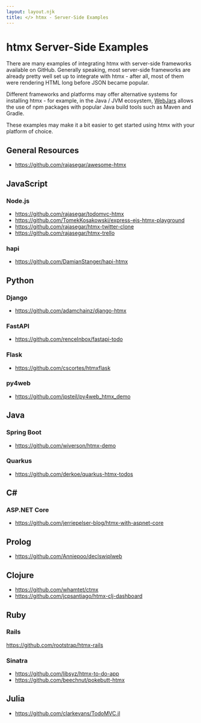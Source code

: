 ```yaml
---
layout: layout.njk
title: </> htmx - Server-Side Examples
---
```


# htmx Server-Side Examples

There are many examples of integrating htmx with server-side frameworks available on GitHub. Generally speaking,
most server-side frameworks are already pretty well set up to integrate with htmx - after all, most of them were
rendering HTML long before JSON became popular.

Different frameworks and platforms may offer alternative systems for installing htmx - for example, in the Java / JVM
ecosystem, [WebJars](https://www.webjars.org) allows the use of npm packages with popular Java build tools such as 
Maven and Gradle.

These examples may make it a bit easier to get started using htmx with your platform of choice.

## General Resources

- <https://github.com/rajasegar/awesome-htmx>

## JavaScript

### Node.js

- <https://github.com/rajasegar/todomvc-htmx>
- <https://github.com/TomekKosakowski/express-ejs-htmx-playground>
- <https://github.com/rajasegar/htmx-twitter-clone>
- <https://github.com/rajasegar/htmx-trello>

### hapi

- <https://github.com/DamianStanger/hapi-htmx>

## Python

### Django

- <https://github.com/adamchainz/django-htmx>

### FastAPI

- <https://github.com/renceInbox/fastapi-todo>

### Flask

- <https://github.com/cscortes/htmxflask>

### py4web

- <https://github.com/jpsteil/py4web_htmx_demo>

## Java

### Spring Boot

- <https://github.com/wiverson/htmx-demo>

### Quarkus

- <https://github.com/derkoe/quarkus-htmx-todos>

## C#

### ASP.NET Core

- <https://github.com/jerriepelser-blog/htmx-with-aspnet-core>

## Prolog

- <https://github.com/Anniepoo/declswiplweb>

## Clojure

- <https://github.com/whamtet/ctmx>
- <https://github.com/jcpsantiago/htmx-clj-dashboard>

## Ruby

### Rails

<https://github.com/rootstrap/htmx-rails>

### Sinatra

- <https://github.com/libsyz/htmx-to-do-app>
- <https://github.com/beechnut/pokebutt-htmx>

## Julia

- <https://github.com/clarkevans/TodoMVC.jl>
